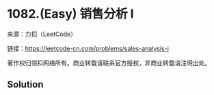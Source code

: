 # 1082.(Easy) 销售分析 I 



来源：力扣（LeetCode）

链接：https://leetcode-cn.com/problems/sales-analysis-i 

著作权归领扣网络所有。商业转载请联系官方授权，非商业转载请注明出处。



## Solution 



```sql



```
    